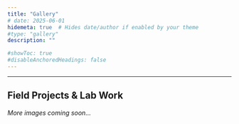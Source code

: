 ```yaml
---
title: "Gallery"
# date: 2025-06-01
hidemeta: true  # Hides date/author if enabled by your theme
#type: "gallery"
description: ""

#showToc: true
#disableAnchoredHeadings: false
---
```


<!--# Gallery-->
---

## Field Projects & Lab Work

*More images coming soon...*
